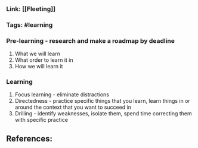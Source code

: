 ### Link: [[Fleeting]]

### Tags: #learning 

### Pre-learning - research and make a roadmap by deadline
1. What we will learn
2. What order to learn it in
3. How we will learn it

### Learning
1. Focus learning - eliminate distractions
2. Directedness - practice specific things that you learn, learn things in or around the context that you want to succeed in
3. Drilling - identify weaknesses, isolate them, spend time correcting them with specific practice


## References: